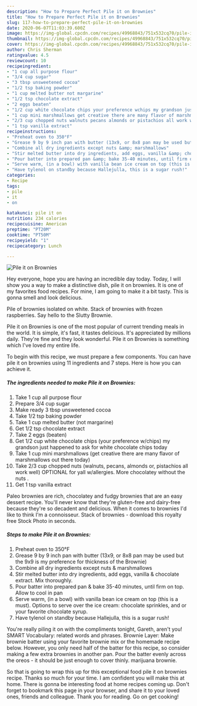```yaml
---
description: "How to Prepare Perfect Pile it on Brownies"
title: "How to Prepare Perfect Pile it on Brownies"
slug: 117-how-to-prepare-perfect-pile-it-on-brownies
date: 2020-06-07T11:03:39.600Z
image: https://img-global.cpcdn.com/recipes/49968843/751x532cq70/pile-it-on-brownies-recipe-main-photo.jpg
thumbnail: https://img-global.cpcdn.com/recipes/49968843/751x532cq70/pile-it-on-brownies-recipe-main-photo.jpg
cover: https://img-global.cpcdn.com/recipes/49968843/751x532cq70/pile-it-on-brownies-recipe-main-photo.jpg
author: Chris Sherman
ratingvalue: 4.5
reviewcount: 10
recipeingredient:
- "1 cup all purpose flour"
- "3/4 cup sugar"
- "3 tbsp unsweetened cocoa"
- "1/2 tsp baking powder"
- "1 cup melted butter not margarine"
- "1/2 tsp chocolate extract"
- "2 eggs beaten"
- "1/2 cup white chocolate chips your preference wchips my grandson just happened to ask for white chocolate chips today"
- "1 cup mini marshmallows get creative there are many flavor of marshmallows out there today"
- "2/3 cup chopped nuts walnuts pecans almonds or pistachios all work well OPTIONAL for yall wallergies More chocolatey without the nuts "
- "1 tsp vanilla extract"
recipeinstructions:
- "Preheat oven to 350°F"
- "Grease 9 by 9 inch pan with butter (13x9, or 8x8 pan may be used but the 9x9 is my preference for thickness of the Brownie)"
- "Combine all dry ingredients except nuts &amp; marshmallows"
- "Stir melted butter into dry ingredients, add eggs, vanilla &amp; chocolate extract. Mix thoroughly."
- "Pour batter into prepared pan &amp; bake 35-40 minutes, until firm on top. Allow to cool in pan"
- "Serve warm, (in a bowl) with vanilla bean ice cream on top (this is a must). Options to serve over the ice cream: chocolate sprinkles, and or your favorite chocolate syrup."
- "Have tylenol on standby because Hallejulla, this is a sugar rush!"
categories:
- Recipe
tags:
- pile
- it
- on

katakunci: pile it on 
nutrition: 234 calories
recipecuisine: American
preptime: "PT20M"
cooktime: "PT50M"
recipeyield: "1"
recipecategory: Lunch

---
```



![Pile it on Brownies](https://img-global.cpcdn.com/recipes/49968843/751x532cq70/pile-it-on-brownies-recipe-main-photo.jpg)

Hey everyone, hope you are having an incredible day today. Today, I will show you a way to make a distinctive dish, pile it on brownies. It is one of my favorites food recipes. For mine, I am going to make it a bit tasty. This is gonna smell and look delicious.

Pile of brownies isolated on white. Stack of brownies with frozen raspberries. Say hello to the Slutty Brownie.

Pile it on Brownies is one of the most popular of current trending meals in the world. It is simple, it's fast, it tastes delicious. It's appreciated by millions daily. They're fine and they look wonderful. Pile it on Brownies is something which I've loved my entire life.


To begin with this recipe, we must prepare a few components. You can have pile it on brownies using 11 ingredients and 7 steps. Here is how you can achieve it.

<!--inarticleads1-->

##### The ingredients needed to make Pile it on Brownies:

1. Take 1 cup all purpose flour
1. Prepare 3/4 cup sugar
1. Make ready 3 tbsp unsweetened cocoa
1. Take 1/2 tsp baking powder
1. Take 1 cup melted butter (not margarine)
1. Get 1/2 tsp chocolate extract
1. Take 2 eggs (beaten)
1. Get 1/2 cup white chocolate chips (your preference w/chips) my grandson just happened to ask for white chocolate chips today
1. Take 1 cup mini marshmallows (get creative there are many flavor of marshmallows out there today)
1. Take 2/3 cup chopped nuts (walnuts, pecans, almonds or, pistachios all work well) OPTIONAL for yall w/allergies. More chocolatey without the nuts .
1. Get 1 tsp vanilla extract


Paleo brownies are rich, chocolatey and fudgy brownies that are an easy dessert recipe. You&#39;ll never know that they&#39;re gluten-free and dairy-free because they&#39;re so decadent and delicious. When it comes to brownies I&#39;d like to think I&#39;m a connoisseur. Stack of brownies - download this royalty free Stock Photo in seconds. 

<!--inarticleads2-->

##### Steps to make Pile it on Brownies:

1. Preheat oven to 350°F
1. Grease 9 by 9 inch pan with butter (13x9, or 8x8 pan may be used but the 9x9 is my preference for thickness of the Brownie)
1. Combine all dry ingredients except nuts &amp; marshmallows
1. Stir melted butter into dry ingredients, add eggs, vanilla &amp; chocolate extract. Mix thoroughly.
1. Pour batter into prepared pan &amp; bake 35-40 minutes, until firm on top. Allow to cool in pan
1. Serve warm, (in a bowl) with vanilla bean ice cream on top (this is a must). Options to serve over the ice cream: chocolate sprinkles, and or your favorite chocolate syrup.
1. Have tylenol on standby because Hallejulla, this is a sugar rush!


You&#39;re really piling it on with the compliments tonight, Gareth, aren&#39;t you! SMART Vocabulary: related words and phrases. Brownie Layer: Make brownie batter using your favorite brownie mix or the homemade recipe below. However, you only need half of the batter for this recipe, so consider making a few extra brownies in another pan. Pour the batter evenly across the oreos - it should be just enough to cover thinly. marijuana brownie. 

So that is going to wrap this up for this exceptional food pile it on brownies recipe. Thanks so much for your time. I am confident you will make this at home. There is gonna be interesting food at home recipes coming up. Don't forget to bookmark this page in your browser, and share it to your loved ones, friends and colleague. Thank you for reading. Go on get cooking!
